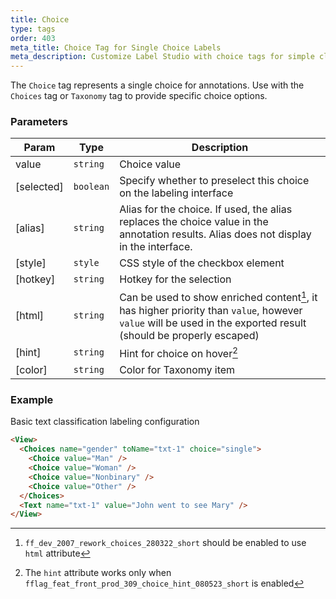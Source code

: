 ```yaml
---
title: Choice
type: tags
order: 403
meta_title: Choice Tag for Single Choice Labels
meta_description: Customize Label Studio with choice tags for simple classification tasks in machine learning and data science projects.
---
```


The `Choice` tag represents a single choice for annotations. Use with the `Choices` tag or `Taxonomy` tag to provide specific choice options.

[^1]: `ff_dev_2007_rework_choices_280322_short` should be enabled to use `html` attribute

[^2]: The `hint` attribute works only when `fflag_feat_front_prod_309_choice_hint_080523_short` is enabled

### Parameters

| Param | Type | Description |
| --- | --- | --- |
| value | <code>string</code> | Choice value |
| [selected] | <code>boolean</code> | Specify whether to preselect this choice on the labeling interface |
| [alias] | <code>string</code> | Alias for the choice. If used, the alias replaces the choice value in the annotation results. Alias does not display in the interface. |
| [style] | <code>style</code> | CSS style of the checkbox element |
| [hotkey] | <code>string</code> | Hotkey for the selection |
| [html] | <code>string</code> | Can be used to show enriched content[^1], it has higher priority than `value`, however `value` will be used in the exported result (should be properly escaped) |
| [hint] | <code>string</code> | Hint for choice on hover[^2] |
| [color] | <code>string</code> | Color for Taxonomy item |

### Example

Basic text classification labeling configuration

```html
<View>
  <Choices name="gender" toName="txt-1" choice="single">
    <Choice value="Man" />
    <Choice value="Woman" />
    <Choice value="Nonbinary" />
    <Choice value="Other" />
  </Choices>
  <Text name="txt-1" value="John went to see Mary" />
</View>
```

